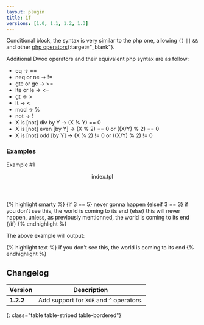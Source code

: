 ```yaml
---
layout: plugin
title: if
versions: [1.0, 1.1, 1.2, 1.3]
---
```


Conditional block, the syntax is very similar to the php one, allowing `()` `||` `&&` and other [php operators](http://php.net/operators){:target="_blank"}.

Additional Dwoo operators and their equivalent php syntax are as follow:

* eq → ==
* neq or ne → !=
* gte or ge → >=
* lte or le → <=
* gt → >
* lt → <
* mod → %
* not → !
* X is [not] div by Y → (X % Y) == 0
* X is [not] even [by Y] → (X % 2) == 0 or ((X/Y) % 2) == 0
* X is [not] odd [by Y] → (X % 2) != 0 or ((X/Y) % 2) != 0

### Examples
Example #1
<div class="code-box">
<header>index.tpl</header>
{% highlight smarty %}
{if 3 == 5}
  never gonna happen
{elseif 3 == 3}
  if you don't see this, the world is coming to its end
{else}
  this will never happen, unless, as previously mentionned, the world is coming to its end
{/if}
{% endhighlight %}
</div>

The above example will output:
<div class="code-box">
{% highlight text %}
if you don't see this, the world is coming to its end
{% endhighlight %}
</div>

## Changelog

| Version | Description |
| ------- | ----------- |
| **1.2.2** | Add support for `XOR` and `^` operators. |
{: class="table table-striped table-bordered"}
